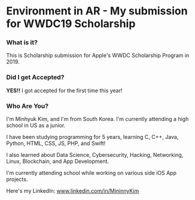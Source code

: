 # Environment in AR - My submission for WWDC19 Scholarship

### What is it?
This is Scholarship submission for Apple's WWDC Scholarship Program in 2019.

### Did I get Accepted?
**YES!!** I got accepted for the first time this year!

### Who Are You?
I'm Minhyuk Kim, and I'm from South Korea.
I'm currently attending a high school in US as a junior.

I have been studying programming for 5 years, learning C, C++, Java, Python, HTML, CSS, JS, PHP, and Swift!

I also learned about Data Science, Cybersecurity, Hacking, Networking, Linux, Blockchain, and App Development.

I'm currently attending school while working on various side iOS App projects.

Here's my LinkedIn: 
www.linkedin.com/in/MininnyKim
